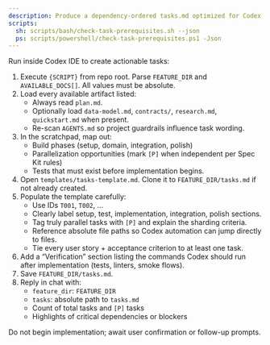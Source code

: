 ```yaml
---
description: Produce a dependency-ordered tasks.md optimized for Codex automation, honoring Spec Kit’s execution philosophy.
scripts:
  sh: scripts/bash/check-task-prerequisites.sh --json
  ps: scripts/powershell/check-task-prerequisites.ps1 -Json
---
```


Run inside Codex IDE to create actionable tasks:

1. Execute `{SCRIPT}` from repo root. Parse `FEATURE_DIR` and `AVAILABLE_DOCS[]`. All values must be absolute.
2. Load every available artifact listed:
   - Always read `plan.md`.
   - Optionally load `data-model.md`, `contracts/`, `research.md`, `quickstart.md` when present.
   - Re-scan `AGENTS.md` so project guardrails influence task wording.
3. In the scratchpad, map out:
   - Build phases (setup, domain, integration, polish)
   - Parallelization opportunities (mark `[P]` when independent per Spec Kit rules)
   - Tests that must exist before implementation begins.
4. Open `templates/tasks-template.md`. Clone it to `FEATURE_DIR/tasks.md` if not already created.
5. Populate the template carefully:
   - Use IDs `T001`, `T002`, …
   - Clearly label setup, test, implementation, integration, polish sections.
   - Tag truly parallel tasks with `[P]` and explain the sharding criteria.
   - Reference absolute file paths so Codex automation can jump directly to files.
   - Tie every user story + acceptance criterion to at least one task.
6. Add a “Verification” section listing the commands Codex should run after implementation (tests, linters, smoke flows).
7. Save `FEATURE_DIR/tasks.md`.
8. Reply in chat with:
   - `feature_dir`: `FEATURE_DIR`
   - `tasks`: absolute path to `tasks.md`
   - Count of total tasks and `[P]` tasks
   - Highlights of critical dependencies or blockers

Do not begin implementation; await user confirmation or follow-up prompts.
